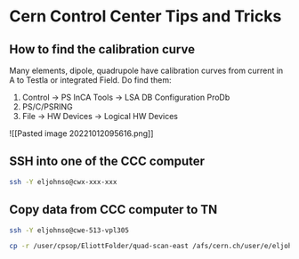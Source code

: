 # Cern Control Center Tips and Tricks

## How to find the calibration curve

Many elements, dipole, quadrupole have calibration curves from current in A to Testla or integrated Field. Do find them:

1) Control -> PS InCA Tools -> LSA DB Configuration ProDb
2) PS/C/PSRING
3) File -> HW Devices -> Logical HW Devices

![[Pasted image 20221012095616.png]]

## SSH into one of the CCC computer
```bash
ssh -Y eljohnso@cwx-xxx-xxx
```

## Copy data from CCC computer to TN

``` bash
ssh -Y eljohnso@cwe-513-vpl305

cp -r /user/cpsop/EliottFolder/quad-scan-east /afs/cern.ch/user/e/eljohnso
```
